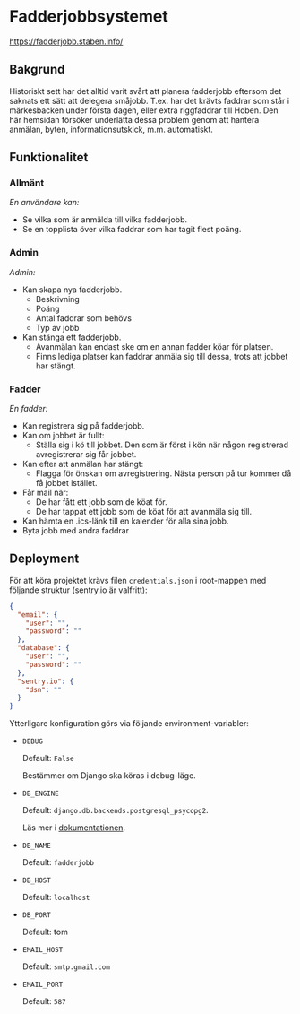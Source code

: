# Fadderjobbsystemet

https://fadderjobb.staben.info/

## Bakgrund

Historiskt sett har det alltid varit svårt att planera fadderjobb
eftersom det saknats ett sätt att delegera småjobb. T.ex. har det krävts faddrar
som står i märkesbacken under första dagen, eller extra riggfaddrar till Hoben.
Den här hemsidan försöker underlätta dessa problem genom att hantera anmälan,
byten, informationsutskick, m.m. automatiskt.

## Funktionalitet

### Allmänt

_En användare kan:_

- Se vilka som är anmälda till vilka fadderjobb.
- Se en topplista över vilka faddrar som har tagit flest poäng.

### Admin

_Admin:_

- Kan skapa nya fadderjobb.
    - Beskrivning
    - Poäng
    - Antal faddrar som behövs
    - Typ av jobb
- Kan stänga ett fadderjobb.
    - Avanmälan kan endast ske om en annan fadder köar för platsen.
    - Finns lediga platser kan faddrar anmäla sig till dessa, trots att jobbet har stängt.

### Fadder

_En fadder:_

- Kan registrera sig på fadderjobb.
- Kan om jobbet är fullt:
    - Ställa sig i kö till jobbet. Den som är först i kön när någon registrerad avregistrerar sig får jobbet.
- Kan efter att anmälan har stängt:
    - Flagga för önskan om avregistrering. Nästa person på tur kommer då få jobbet istället.
- Får mail när:
    - De har fått ett jobb som de köat för.
    - De har tappat ett jobb som de köat för att avanmäla sig till.
- Kan hämta en .ics-länk till en kalender för alla sina jobb.
- Byta jobb med andra faddrar

## Deployment

För att köra projektet krävs filen `credentials.json` i root-mappen 
med följande struktur (sentry.io är valfritt):
```json
{
  "email": {
    "user": "",
    "password": ""
  },
  "database": {
    "user": "",
    "password": ""
  },
  "sentry.io": {
    "dsn": ""
  }
}
```

Ytterligare konfiguration görs via följande environment-variabler:

* `DEBUG`

    Default: `False`
    
    Bestämmer om Django ska köras i debug-läge.
    
* `DB_ENGINE`

    Default: `django.db.backends.postgresql_psycopg2`.
    
    Läs mer i
    [dokumentationen](https://docs.djangoproject.com/en/2.1/ref/databases/).

* `DB_NAME`

    Default: `fadderjobb`

* `DB_HOST`

    Default: `localhost`

* `DB_PORT`

    Default: tom

* `EMAIL_HOST`

    Default: `smtp.gmail.com`
    
* `EMAIL_PORT`

    Default: `587`
